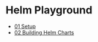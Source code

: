 # Helm Playground

- [01 Setup](01-setup.md)
- [02 Building Helm Charts](02-building-helm-charts.md)
